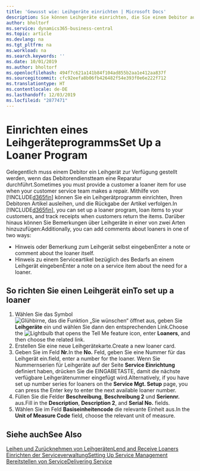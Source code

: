 ```yaml
---
title: 'Gewusst wie: Leihgeräte einrichten | Microsoft Docs'
description: Sie können Leihgeräte einrichten, die Sie einem Debitor ausleihen können, wenn er Serviceartikel im Service hat.
author: bholtorf
ms.service: dynamics365-business-central
ms.topic: article
ms.devlang: na
ms.tgt_pltfrm: na
ms.workload: na
ms.search.keywords: ''
ms.date: 10/01/2019
ms.author: bholtorf
ms.openlocfilehash: 494f7c621a141b84f104ad855b2aa1e412aa837f
ms.sourcegitcommit: cfc92eefa8b06fb426482f54e393f0e6e222f712
ms.translationtype: HT
ms.contentlocale: de-DE
ms.lasthandoff: 12/03/2019
ms.locfileid: "2877471"
---
```

# <a name="set-up-a-loaner-program"></a><span data-ttu-id="78472-103">Einrichten eines Leihgeräteprogramms</span><span class="sxs-lookup"><span data-stu-id="78472-103">Set Up a Loaner Program</span></span>
<span data-ttu-id="78472-104">Gelegentlich muss einem Debitor ein Leihgerät zur Verfügung gestellt werden, wenn das Debitorendienstteam eine Reparatur durchführt.</span><span class="sxs-lookup"><span data-stu-id="78472-104">Sometimes you must provide a customer a loaner item for use when your customer service team makes a repair.</span></span> <span data-ttu-id="78472-105">Mithilfe von [!INCLUDE[d365fin](includes/d365fin_md.md)] können Sie ein Leihgerätprogramm einrichten, Ihren Debitoren Artikel ausleihen, und die Rückgabe der Artikel verfolgen.</span><span class="sxs-lookup"><span data-stu-id="78472-105">In [!INCLUDE[d365fin](includes/d365fin_md.md)], you can set up a loaner program, loan items to your customers, and track receipts when customers return the items.</span></span> <span data-ttu-id="78472-106">Darüber hinaus können Sie Bemerkungen über Leihgeräte in einer von zwei Arten hinzuzufügen:</span><span class="sxs-lookup"><span data-stu-id="78472-106">Additionally, you can add comments about loaners in one of two ways:</span></span>  
  
* <span data-ttu-id="78472-107">Hinweis oder Bemerkung zum Leihgerät selbst eingeben</span><span class="sxs-lookup"><span data-stu-id="78472-107">Enter a note or comment about the loaner itself.</span></span>  
* <span data-ttu-id="78472-108">Hinweis zu einem Serviceartikel bezüglich des Bedarfs an einem Leihgerät eingeben</span><span class="sxs-lookup"><span data-stu-id="78472-108">Enter a note on a service item about the need for a loaner.</span></span>  

## <a name="to-set-up-a-loaner"></a><span data-ttu-id="78472-109">So richten Sie einen Leihgerät ein</span><span class="sxs-lookup"><span data-stu-id="78472-109">To set up a loaner</span></span>  
1. <span data-ttu-id="78472-110">Wählen Sie das Symbol ![Glühbirne, das die Funktion „Sie wünschen“ öffnet](media/ui-search/search_small.png "Was möchten Sie tun?") aus, geben Sie **Leihgeräte** ein und wählen Sie dann den entsprechenden Link.</span><span class="sxs-lookup"><span data-stu-id="78472-110">Choose the ![Lightbulb that opens the Tell Me feature](media/ui-search/search_small.png "Tell me what you want to do") icon, enter **Loaners**, and then choose the related link.</span></span>  
2. <span data-ttu-id="78472-111">Erstellen Sie eine neue Leihgerätekarte.</span><span class="sxs-lookup"><span data-stu-id="78472-111">Create a new loaner card.</span></span> 
3. <span data-ttu-id="78472-112">Geben Sie im Feld **Nr.**</span><span class="sxs-lookup"><span data-stu-id="78472-112">In the **No.**</span></span> <span data-ttu-id="78472-113">Feld, geben Sie eine Nummer für das Leihgerät ein.</span><span class="sxs-lookup"><span data-stu-id="78472-113">field, enter a number for the loaner.</span></span> <span data-ttu-id="78472-114">Wenn Sie Nummernserien für Leihgeräte auf der Seite **Service Einrichtung** definiert haben, drücken Sie die EINGABETASTE, damit die nächste verfügbare Leihgerätenummer eingefügt wird.</span><span class="sxs-lookup"><span data-stu-id="78472-114">Alternatively, if you have set up number series for loaners on the **Service Mgt. Setup** page, you can press the Enter key to enter the next available loaner number.</span></span>  
4. <span data-ttu-id="78472-115">Füllen Sie die Felder **Beschreibung**, **Beschreibung 2** und **Seriennr.** aus.</span><span class="sxs-lookup"><span data-stu-id="78472-115">Fill in the **Description**, **Description 2**, and **Serial No.** fields.</span></span>  
5. <span data-ttu-id="78472-116">Wählen Sie im Feld **Basiseinheitencode** die relevante Einheit aus.</span><span class="sxs-lookup"><span data-stu-id="78472-116">In the **Unit of Measure Code** field, choose the relevant unit of measure.</span></span>  
  
## <a name="see-also"></a><span data-ttu-id="78472-117">Siehe auch</span><span class="sxs-lookup"><span data-stu-id="78472-117">See Also</span></span>
[<span data-ttu-id="78472-118">Leihen und Zurücknehmen von Leihgeräten</span><span class="sxs-lookup"><span data-stu-id="78472-118">Lend and Receive Loaners</span></span>](service-how-to-lend-receive-loaners.md)  
[<span data-ttu-id="78472-119">Einrichten der Serviceverwaltung</span><span class="sxs-lookup"><span data-stu-id="78472-119">Setting Up Service Management</span></span>](service-setup-service.md)  
[<span data-ttu-id="78472-120">Bereitstellen von Service</span><span class="sxs-lookup"><span data-stu-id="78472-120">Delivering Service</span></span>](service-deliver-service.md)  

